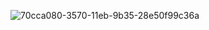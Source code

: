 ![70cca080-3570-11eb-9b35-28e50f99c36a](https://github.com/user-attachments/assets/352bbe8c-2717-49b2-9e3c-8cecddc2b7f1)
